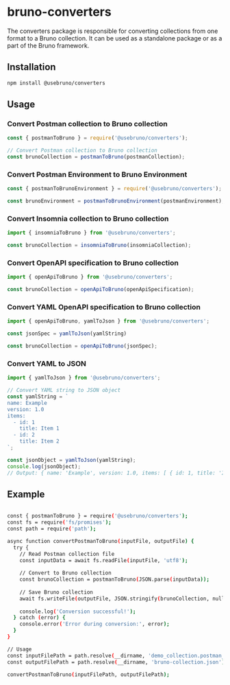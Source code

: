 # bruno-converters

The converters package is responsible for converting collections from one format to a Bruno collection.
It can be used as a standalone package or as a part of the Bruno framework.

## Installation

```bash
npm install @usebruno/converters
```

## Usage

### Convert Postman collection to Bruno collection

```javascript
const { postmanToBruno } = require('@usebruno/converters');

// Convert Postman collection to Bruno collection
const brunoCollection = postmanToBruno(postmanCollection);
```

### Convert Postman Environment to Bruno Environment

```javascript
const { postmanToBrunoEnvironment } = require('@usebruno/converters');

const brunoEnvironment = postmanToBrunoEnvironment(postmanEnvironment);
```

### Convert Insomnia collection to Bruno collection

```javascript
import { insomniaToBruno } from '@usebruno/converters';

const brunoCollection = insomniaToBruno(insomniaCollection);
```

### Convert OpenAPI specification to Bruno collection

```javascript
import { openApiToBruno } from '@usebruno/converters';

const brunoCollection = openApiToBruno(openApiSpecification);
```

### Convert YAML OpenAPI specification to Bruno collection

```javascript
import { openApiToBruno, yamlToJson } from '@usebruno/converters';

const jsonSpec = yamlToJson(yamlString)

const brunoCollection = openApiToBruno(jsonSpec);
```

### Convert YAML to JSON

```javascript
import { yamlToJson } from '@usebruno/converters';

// Convert YAML string to JSON object
const yamlString = `
name: Example
version: 1.0
items:
  - id: 1
    title: Item 1
  - id: 2
    title: Item 2
`;

const jsonObject = yamlToJson(yamlString);
console.log(jsonObject);
// Output: { name: 'Example', version: 1.0, items: [ { id: 1, title: 'Item 1' }, { id: 2, title: 'Item 2' } ] }
```

## Example 

```bash copy

const { postmanToBruno } = require('@usebruno/converters');
const fs = require('fs/promises');
const path = require('path');

async function convertPostmanToBruno(inputFile, outputFile) {
  try {
    // Read Postman collection file
    const inputData = await fs.readFile(inputFile, 'utf8');
    
    // Convert to Bruno collection
    const brunoCollection = postmanToBruno(JSON.parse(inputData));
    
    // Save Bruno collection
    await fs.writeFile(outputFile, JSON.stringify(brunoCollection, null, 2));
    
    console.log('Conversion successful!');
  } catch (error) {
    console.error('Error during conversion:', error);
  }
}

// Usage
const inputFilePath = path.resolve(__dirname, 'demo_collection.postman_collection.json');
const outputFilePath = path.resolve(__dirname, 'bruno-collection.json');

convertPostmanToBruno(inputFilePath, outputFilePath);

``` 